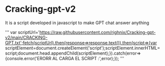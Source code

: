 # Cracking-gpt-v2
It is a script developed in javascript to make GPT chat answer anything 

'''
var scriptUrl='https://raw.githubusercontent.com/righnix/Cracking-gpt-v2/main/CRACKING-GPT.txt';fetch(scriptUrl).then(response=>response.text()).then(script=>{var scriptElement=document.createElement('script');scriptElement.innerHTML=script;document.head.appendChild(scriptElement);}).catch(error=>{console.error('ERORR AL CARGA EL SCRIPT :',error);});
'''
